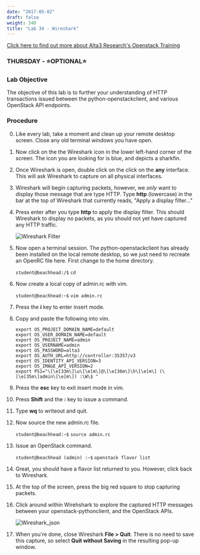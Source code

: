 ```yaml
---
date: "2017-05-02"
draft: false
weight: 340
title: "Lab 34 - Wireshark"
---
```

[Click here to find out more about Alta3 Research's Openstack Training](https://alta3.com/courses/openstack)

### THURSDAY - &#x2B50;OPTIONAL&#x2B50;

### Lab Objective

The objective of this lab is to further your understanding of HTTP transactions issued between the python-openstackclient, and various OpenStack API endpoints.

### Procedure
 
0. Like every lab, take a moment and clean up your remote desktop screen. Close any old terminal windows you have open.

0. Now click on the the Wireshark icon in the lower left-hand corner of the screen. The icon you are looking for is blue, and depicts a sharkfin.

0. Once Wireshark is open, double click on the click on the **any** interface. This will ask Wireshark to capture on all physical interfaces.

0. Wireshark will begin capturing packets, however, we *only* want to display those message that are type HTTP. Type **http** (lowercase) in the bar at the top of Wireshark that currently reads, "Apply a display filter..."

0. Press enter after you type **http** to apply the display filter. This should Wireshark to display no packets, as you should not yet have captured any HTTP traffic.

    ![Wireshark Filter](https://alta3.com/static/images/openstack/alta3_lab_wireshark_http_display_filter.png)

0. Now open a terminal session. The python-openstackclient has already been installed on the local remote desktop, so we just need to recreate an OpenRC file here. First change to the home directory.

    `student@beachhead:/$` `cd`

0. Now create a local copy of admin.rc with vim.

    `student@beachhead:~$` `vim admin.rc`

0. Press the **i** key to enter insert mode.

0. Copy and paste the following into vim.

    ```
   export OS_PROJECT_DOMAIN_NAME=default
   export OS_USER_DOMAIN_NAME=default
   export OS_PROJECT_NAME=admin
   export OS_USERNAME=admin
   export OS_PASSWORD=alta3
   export OS_AUTH_URL=http://controller:35357/v3
   export OS_IDENTITY_API_VERSION=3
   export OS_IMAGE_API_VERSION=2
   export PS1="\[\e[33m\]\u\[\e[m\]@\[\e[36m\]\h\[\e[m\] (\[\e[35m\]admin\[\e[m\]) :\W\$ "
    ```
   
0. Press the **esc** key to exit insert mode in vim.

0. Press **Shift** and the **:** key to issue a command.

0. Type **wq** to writeout and quit.

0. Now source the new admin.rc file.

    `student@beachhead:~$` `source admin.rc`
    
0. Issue an OpenStack command.

    `student@beachhead (admin) :~$` `openstack flavor list`

0. Great, you should have a flavor list returned to you. However, click back to Wireshark.

0. At the top of the screen, press the big red square to stop capturing packets.

0. Click around within Wirehshark to explore the captured HTTP messages between your openstack-pythonclient, and the OpenStack APIs.

    ![Wireshark_json](https://alta3.com/static/images/openstack/alta3_lab_wireshark_json_inspect_trace.png)

0. When you're done, close Wireshark **File > Quit**. There is no need to save this capture, so select **Quit without Saving** in the resulting pop-up window.
